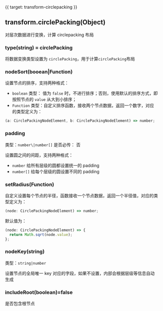 {{ target: transform-circlepacking }}

## transform.circlePacking(Object)

对层次数据进行变换，计算 circlepacking 布局

### type(string) = circlePacking

将数据变换类型设置为 `circlePacking`，用于计算`circlePacking`布局

### nodeSort(booean|Function)

设置节点的排序，支持两种格式：

- `boolean` 类型： 值为 `false` 时，不进行排序；否则，使用默认的排序方式，即按照节点的 `value` 从大到小排序；
- `Function` 类型：自定义排序函数，接收两个节点数据，返回一个数字，对应的类型定义为：

```ts
(a: CirclePackingNodeElement, b: CirclePackingNodeElement) => number;
```

### padding

类型：`number\|number[]`
是否必传： 否

设置圆之间的间距，支持两种格式：

- `number` 给所有层级的圆都设置统一的 padding
- `number[]` 给每个层级的圆设置不同的 padding

### setRadius(Function)

自定义设置每个节点的半径，函数接收一个节点数据，返回一个半径值，对应的类型定义为：

```ts
(node: CirclePackingNodeElement) => number;
```

默认值为：

```ts
(node: CirclePackingNodeElement) => {
  return Math.sqrt(node.value);
};
```

### nodeKey(string)

类型：`string|number`

设置节点的全局唯一 key 对应的字段，如果不设置，内部会根据层级等信息自动生成

### includeRoot(boolean)=false

是否包含根节点
